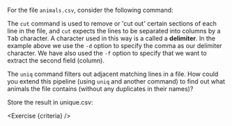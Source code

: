 <script>
import Alert from "$components/Alert.svelte";
import Quiz from "$components/Quiz.svelte";
import Execute from "$components/Execute.svelte";
import Exercise from "$components/Exercise.svelte";

let criteria = [
{
	name: "File <code>unique.csv</code> exists",
	checks: [{
		type: "file",
		path: "exercise-data/animal-counts/unique.csv",
		action: "exists"
	}]
},
{
	name: "File <code>unique.csv</code> contains the unique rows from the file <code>animals.csv</code>",
	checks: [{
		type: "file",
		path: "exercise-data/animal-counts/unique.csv",
		action: "contents",
		commandExpected: `cut -d , -f 2 exercise-data/animal-counts/animals.csv | sort | uniq`
	}]
}];
</script>

For the file `animals.csv`, consider the following command:

<Execute command="cut -d , -f 2 ~/tutorial/exercise-data/animal-counts/animals.csv" />

The `cut` command is used to remove or 'cut out' certain sections of each line in the file,
and `cut` expects the lines to be separated into columns by a <kbd>Tab</kbd> character.
A character used in this way is a called a **delimiter**.
In the example above we use the `-d` option to specify the comma as our delimiter character.
We have also used the `-f` option to specify that we want to extract the second field (column).

The `uniq` command filters out adjacent matching lines in a file.
How could you extend this pipeline (using `uniq` and another command) to find
out what animals the file contains (without any duplicates in their
names)?

Store the result in unique.csv:

<Exercise {criteria} />
